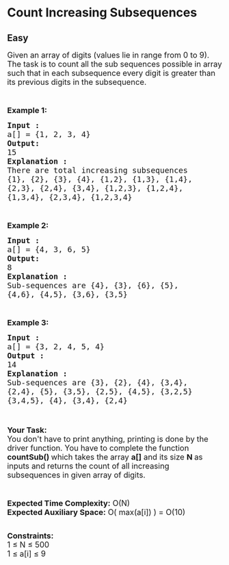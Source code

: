 # Count Increasing Subsequences
## Easy 
<div class="problem-statement">
                <p></p><p><span style="font-size:18px">Given an array of digits (values lie in range from 0 to 9). The task is to count all the sub sequences possible in array such that in each subsequence every digit is greater than its previous digits in the subsequence.</span></p>

<p>&nbsp;</p>

<p><span style="font-size:18px"><strong>Example 1:</strong></span></p>

<pre><span style="font-size:18px"><strong>Input : </strong>
a[] = {1, 2, 3, 4}
<strong>Output: </strong>
15
<strong>Explanation :</strong>
There are total increasing subsequences
{1}, {2}, {3}, {4}, {1,2}, {1,3}, {1,4},
{2,3}, {2,4}, {3,4}, {1,2,3}, {1,2,4},
{1,3,4}, {2,3,4}, {1,2,3,4}</span></pre>

<p>&nbsp;</p>

<p><span style="font-size:18px"><strong>Example 2:</strong></span></p>

<pre><span style="font-size:18px"><strong>Input : </strong>
a[] = {4, 3, 6, 5}
<strong>Output:</strong>
8
<strong>Explanation :</strong>
Sub-sequences are {4}, {3}, {6}, {5},
{4,6}, {4,5}, {3,6}, {3,5}</span></pre>

<p>&nbsp;</p>

<p><span style="font-size:18px"><strong>Example 3:</strong></span></p>

<pre><span style="font-size:18px"><strong>Input : </strong>
a[] = {3, 2, 4, 5, 4}
<strong>Output : </strong>
14
<strong>Explanation :</strong>
Sub-sequences are {3}, {2}, {4}, {3,4},
{2,4}, {5}, {3,5}, {2,5}, {4,5}, {3,2,5}
{3,4,5}, {4}, {3,4}, {2,4}</span>
</pre>

<p><br>
<br>
<span style="font-size:18px"><strong>Your Task:</strong><br>
You don't have to print anything, printing is done by the driver function. You have to complete the function <strong>countSub() </strong>which takes the array <strong>a[]</strong> and its size <strong>N</strong><strong> </strong>as inputs and returns the count of all increasing subsequences in given array of digits.</span></p>

<p>&nbsp;</p>

<p><span style="font-size:18px"><strong>Expected Time Complexity:</strong> O(N)<br>
<strong>Expected Auxiliary Space:</strong> O( max(a[i]) ) = O(10)</span><br>
<br>
<br>
<span style="font-size:18px"><strong>Constraints: </strong><br>
1 ≤ N ≤ 500<br>
1 ≤ a[i] ≤ 9</span></p>
 <p></p>
            </div>